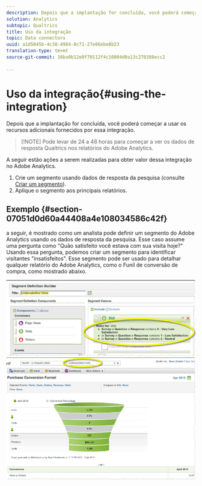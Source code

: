 ```yaml
---
description: Depois que a implantação for concluída, você poderá começar a usar os recursos adicionais fornecidos por essa integração.
solution: Analytics
subtopic: Qualtrics
title: Uso da integração
topic: Data connectors
uuid: a1d5045b-4c38-4984-8c71-27e86ebe8b23
translation-type: tm+mt
source-git-commit: 16ba0b12e0f70112f4c10804d0a13c278388ecc2

---
```



# Uso da integração{#using-the-integration}

Depois que a implantação for concluída, você poderá começar a usar os recursos adicionais fornecidos por essa integração.

> [!NOTE] Pode levar de 24 a 48 horas para começar a ver os dados de resposta Qualtrics nos relatórios do Adobe Analytics.

A seguir estão ações a serem realizadas para obter valor dessa integração no Adobe Analytics.

1. Crie um segmento usando dados de resposta da pesquisa (consulte [Criar um segmento](https://docs.adobe.com/content/help/en/analytics/components/segmentation/seg-home.html)).
1. Aplique o segmento aos principais relatórios.

## Exemplo {#section-07051d0d60a44408a4e108034586c42f}

a seguir, é mostrado como um analista pode definir um segmento do Adobe Analytics usando os dados de resposta da pesquisa. Esse caso assume uma pergunta como "Quão satisfeito você estava com sua visita hoje?" Usando essa pergunta, podemos criar um segmento para identificar visitantes "insatisfeitos". Esse segmento pode ser usado para detalhar qualquer relatório do Adobe Analytics, como o Funil de conversão de compra, como mostrado abaixo.

![](assets/using-1.png) ![](assets/using-2.png)

